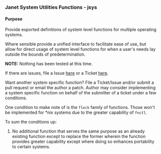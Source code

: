 ### Janet System Utilities Functions - jsys

#### Purpose

Provide exported definitions of system level functions for multiple operating systems.

Where sensible provide a unified interface to facilitate ease of use, but allow for
direct usage of system level functions for when a user's needs lay outside the bounds
of predetermination.

**NOTE:**
Nothing has been tested at this time.

If there are issues, file a Issue [here](https://github.com/llmII/jsys/issues) or a 
Ticket [here](https://code.amlegion.org/jsys/ticket).

Want another system specific function? File a Ticket/Issue and/or submit a pull request
or email the author a patch. Author may consider implementing a system specific
function on behalf of the submitter of a ticket under a few conditions.

One condition to make note of is the `flock` family of functions. Those won't be
implemented for *nix systems due to the greater capability of `fnctl`.

To sum the conditions up:
1. No additional function that serves the same purpose as an already existing function
   except to replace the former wherein the function provides greater capability except
   where doing so enhances portability to certain systems. 
